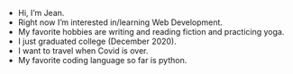 - Hi, I’m Jean.
- Right now I’m interested in/learning Web Development.
- My favorite hobbies are writing and reading fiction and practicing yoga.
- I just graduated college (December 2020).
- I want to travel when Covid is over.
- My favorite coding language so far is python.

